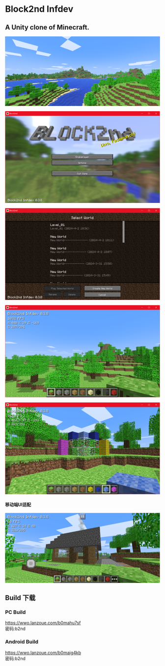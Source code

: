 # Block2nd Infdev

## A Unity clone of Minecraft.

![screenshot4.png](Misc/screenshot4.png)

![screenshot2.png](Misc/screenshot2.png "Screenshot")

![screenshot3.png](Misc/screenshot1.png "Screenshot")

![screenshot](Misc/screenshot.png "Game Screenshot")

![screenshot3.png](Misc/screenshot3.png)

#### 移动端UI适配

![screenshot_m.jpg](Misc/screenshot_m.jpg)

## Build 下载

### PC Build

https://wwo.lanzoue.com/b0mahu7sf  
密码:b2nd

### Android Build

https://wwo.lanzoue.com/b0maig4kb  
密码:b2nd
